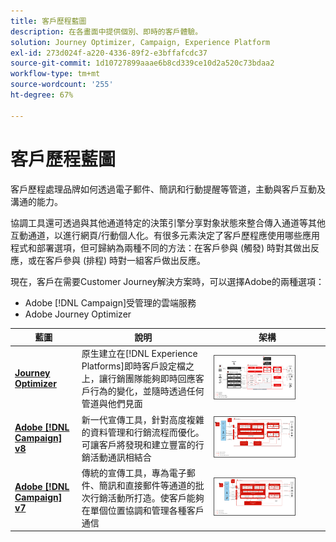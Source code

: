 ```yaml
---
title: 客戶歷程藍圖
description: 在各畫面中提供個別、即時的客戶體驗。
solution: Journey Optimizer, Campaign, Experience Platform
exl-id: 273d024f-a220-4336-89f2-e3bffafcdc37
source-git-commit: 1d10727899aaae6b8cd339ce10d2a520c73bdaa2
workflow-type: tm+mt
source-wordcount: '255'
ht-degree: 67%

---
```


# 客戶歷程藍圖

客戶歷程處理品牌如何透過電子郵件、簡訊和行動提醒等管道，主動與客戶互動及溝通的能力。

協調工具還可透過與其他通道特定的決策引擎分享對象狀態來整合傳入通道等其他互動通道，以進行網頁/行動個人化。有很多元素決定了客戶歷程應使用哪些應用程式和部署選項，但可歸納為兩種不同的方法：在客戶參與 (觸發) 時對其做出反應，或在客戶參與 (排程) 時對一組客戶做出反應。

現在，客戶在需要Customer Journey解決方案時，可以選擇Adobe的兩種選項：

<ul><li>Adobe [!DNL Campaign]受管理的雲端服務</li><li>Adobe Journey Optimizer</li></ul>

| 藍圖 | 說明 | 架構 |
|---|---|---|
| **[Journey Optimizer](journey-optimizer.md)** | 原生建立在[!DNL Experience Platforms]即時客戶設定檔之上，讓行銷團隊能夠即時回應客戶行為的變化，並隨時透過任何管道與他們見面 | <img src="assets/ajo-architecture.svg" alt="Journey Optimizer 藍圖的參考架構" style="width:75%; border:1px solid #4a4a4a" class="modal-image" /> |
| **[Adobe [!DNL Campaign] v8](campaign-v8.md)** | 新一代宣傳工具，針對高度複雜的資料管理和行銷流程而優化。可讓客戶將發現和建立豐富的行銷活動通訊相結合 | <img src="assets/campaign-v8-architecture.svg" alt="Campaign v8 藍圖的參考架構" style="width:75%; border:1px solid #4a4a4a" class="modal-image" /> |
| **[Adobe [!DNL Campaign] v7](campaign-v7.md)** | 傳統的宣傳工具，專為電子郵件、簡訊和直接郵件等通道的批次行銷活動所打造。使客戶能夠在單個位置協調和管理各種客戶通信 | <img src="assets/campaign-v7-architecture.svg" alt="Campaign v7 藍圖的參考架構" style="width:75%; border:1px solid #4a4a4a" class="modal-image" /> |
